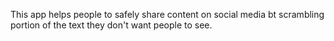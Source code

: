 This app helps people to safely share content on social media bt scrambling portion of the text they don't want people to see.